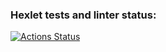 ### Hexlet tests and linter status:
[![Actions Status](https://github.com/GPWD/frontend-project-46/actions/workflows/hexlet-check.yml/badge.svg)](https://github.com/GPWD/frontend-project-46/actions)